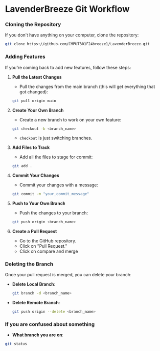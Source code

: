 
# LavenderBreeze Git Workflow

### Cloning the Repository
If you don't have anything on your computer, clone the repository:
```bash
git clone https://github.com/CMPUT301F24breeze1/LavenderBreeze.git
```

### Adding Features

If you're coming back to add new features, follow these steps:

1. **Pull the Latest Changes**
   - Pull the changes from the main branch (this will get everything that got changed):
   ```bash
   git pull origin main
   ```

2. **Create Your Own Branch**
   - Create a new branch to work on your own feature:
   ```bash
   git checkout -b <branch_name>
   ```
   - `checkout` is just switching branches.

3. **Add Files to Track**
   - Add all the files to stage for commit:
   ```bash
   git add .
   ```

4. **Commit Your Changes**
   - Commit your changes with a message:
   ```bash
   git commit -m "your_commit_message"
   ```

5. **Push to Your Own Branch**
   - Push the changes to your branch:
   ```bash
   git push origin <branch_name>
   ```

6. **Create a Pull Request**
   - Go to the GitHub repository.
   - Click on "Pull Request."
   - Click on compare and merge

### Deleting the Branch

Once your pull request is merged, you can delete your branch:

- **Delete Local Branch**:
  ```bash
  git branch -d <branch_name>
  ```

- **Delete Remote Branch**:
  ```bash
  git push origin --delete <branch_name>
  ```


### If you are confused about something

- **What branch you are on**:
```bash
git status
```



